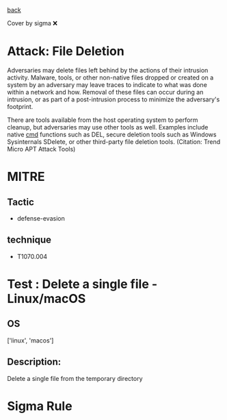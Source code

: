 [back](../index.md)

Cover by sigma :x: 

# Attack: File Deletion

 Adversaries may delete files left behind by the actions of their intrusion activity. Malware, tools, or other non-native files dropped or created on a system by an adversary may leave traces to indicate to what was done within a network and how. Removal of these files can occur during an intrusion, or as part of a post-intrusion process to minimize the adversary's footprint.

There are tools available from the host operating system to perform cleanup, but adversaries may use other tools as well. Examples include native [cmd](https://attack.mitre.org/software/S0106) functions such as DEL, secure deletion tools such as Windows Sysinternals SDelete, or other third-party file deletion tools. (Citation: Trend Micro APT Attack Tools)

# MITRE
## Tactic
  - defense-evasion

## technique
  - T1070.004

# Test : Delete a single file - Linux/macOS

## OS

 ['linux', 'macos']

## Description:

 Delete a single file from the temporary directory


# Sigma Rule
